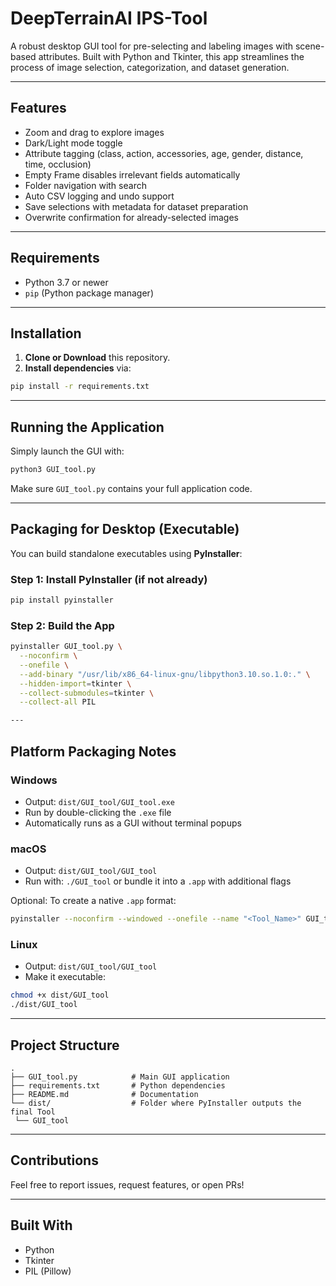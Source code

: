 #  DeepTerrainAI IPS-Tool

A robust desktop GUI tool for pre-selecting and labeling images with scene-based attributes. Built with Python and Tkinter, this app streamlines the process of image selection, categorization, and dataset generation.

---

##  Features

-  Zoom and drag to explore images
-  Dark/Light mode toggle
-  Attribute tagging (class, action, accessories, age, gender, distance, time, occlusion)
-  Empty Frame disables irrelevant fields automatically
-  Folder navigation with search
-  Auto CSV logging and undo support
-  Save selections with metadata for dataset preparation
-  Overwrite confirmation for already-selected images

---

## Requirements

- Python 3.7 or newer
- `pip` (Python package manager)

---

##  Installation

1. **Clone or Download** this repository.
2. **Install dependencies** via:

```bash
pip install -r requirements.txt
```

---

##  Running the Application

Simply launch the GUI with:

```bash
python3 GUI_tool.py
```

Make sure `GUI_tool.py` contains your full application code.

---

##  Packaging for Desktop (Executable)

You can build standalone executables using **PyInstaller**:

### Step 1: Install PyInstaller (if not already)

```bash
pip install pyinstaller
```

### Step 2: Build the App

```bash
pyinstaller GUI_tool.py \
  --noconfirm \
  --onefile \
  --add-binary "/usr/lib/x86_64-linux-gnu/libpython3.10.so.1.0:." \
  --hidden-import=tkinter \
  --collect-submodules=tkinter \
  --collect-all PIL

---

```
##  Platform Packaging Notes

###  Windows

- Output: `dist/GUI_tool/GUI_tool.exe`
- Run by double-clicking the `.exe` file
- Automatically runs as a GUI without terminal popups

###  macOS

- Output: `dist/GUI_tool/GUI_tool`
- Run with: `./GUI_tool` or bundle it into a `.app` with additional flags

Optional: To create a native `.app` format:
```bash
pyinstaller --noconfirm --windowed --onefile --name "<Tool_Name>" GUI_tool.py
```
###  Linux

- Output: `dist/GUI_tool/GUI_tool`
- Make it executable:
```bash
chmod +x dist/GUI_tool
./dist/GUI_tool
```

---

##  Project Structure

```
.
├── GUI_tool.py            # Main GUI application
├── requirements.txt       # Python dependencies
├── README.md              # Documentation
└── dist/                  # Folder where PyInstaller outputs the final Tool
 └── GUI_tool           
```

---

##  Contributions

Feel free to report issues, request features, or open PRs!

---

## Built With

- Python 
- Tkinter 
- PIL (Pillow) 
